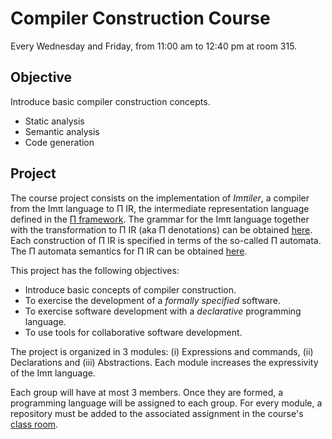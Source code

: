 # Compiler Construction Course

Every Wednesday and Friday, from 11:00 am to 12:40 pm at room 315.

## Objective

Introduce basic compiler construction concepts.

* Static analysis
* Semantic analysis
* Code generation

## Project

The course project consists on the implementation of _Imπiler_, a compiler from
the Imπ language to Π IR, the intermediate representation language
defined in the [Π
framework](https://github.com/ChristianoBraga/PiFramework/). The
grammar for the Imπ language together with the transformation to Π IR
(aka Π denotations) can be obtained
[here](https://github.com/ChristianoBraga/PiFramework/blob/master/doc/pi-denotations-for-imp.md).  
Each construction of Π IR is specified in terms of the so-called Π
automata. The Π automata semantics for Π IR can be obtained [here](https://github.com/ChristianoBraga/PiFramework/blob/master/doc/pi-in-a-nutshell.md).

This project has the following objectives:
* Introduce basic concepts of compiler construction.
* To exercise the development of a _formally specified_ software.
* To exercise software development with a _declarative_ programming language.
* To use tools for collaborative software development.

The project is organized in 3 modules: (i) Expressions and commands,
(ii) Declarations and (iii) Abstractions. Each module increases the
expressivity of the Imπ language. 

Each group will have at most 3 members. Once they are formed, a
programming language will be assigned to each group. For every module,
a repository must be added to the associated assignment in the
course's [class room](https://classroom.github.com/classrooms/).
